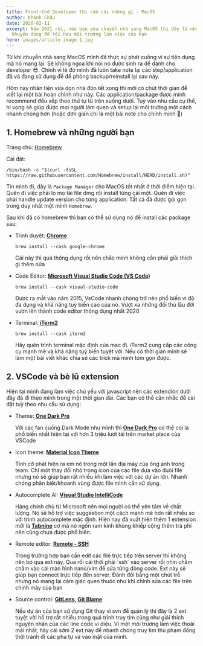 ```yaml
---
title: Front-End Developer thì cần cài những gì - MacOS
author: Khánh Châu
date: 2020-02-11
excerpt: Năm 2021 rồi, nếu bạn vừa chuyển nhà sang MacOS thì đây là những step
  khuyên dùng để tối hưu môi trường làm việc của bạn
hero: images/article-image-1.jpg
---
```

Từ khi chuyển nhà sang MacOS mình đã thực sự phát cuồng vì sự tiện dụng mà nó mang lại. Sẽ không ngoa khi nói nó được sinh ra để dành cho developer 😎. Chính vì lẽ đó mình đã luôn take note lại các step/application đã và đang sử dụng để đề phòng backup/reinstall lại sau này. 

Hôm nay nhân tiện vừa dọn nhà đón tết xong thì mới có chút thời gian để viết lại một bài hoàn chỉnh như này. Các application/package được mình recommend đều xếp theo thứ tự từ trên xuống dưới. Tuỳ vào nhu cầu cụ thể, hi vọng sẽ giúp được mọi người làm quen và setup lại môi trường một cách nhanh chóng hơn (hoặc đơn giản chỉ là một bài note cho chính mình 🤪)   

## 1. Homebrew và những người bạn

Trang chủ: [Homebrew](https://brew.sh/)

Cài đặt:

```shell
/bin/bash -c "$(curl -fsSL https://raw.githubusercontent.com/Homebrew/install/HEAD/install.sh)"
```

Tin mình đi, đây là `Package Manager` cho MacOS tốt nhất ở thời điểm hiện tại. Quên đi việc phải lọ mọ tải file dmg rồi install từng cái một. Quên đi việc phải handle update version cho từng application. Tất cả đã được gói gọn trong duy nhất một mình `Homebrew`.

Sau khi đã có homebrew thì bạn có thể sử dụng nó để install các package sau:

* Trình duyệt: **[Chrome](https://formulae.brew.sh/cask/google-chrome)** 

  ```
  brew install --cask google-chrome
  ```

  Cái này thì quá thông dụng rồi nên chắc mình không cần phải giải thích gì thêm nữa 
* Code Editor: **[Microsoft Visual Studio Code (VS Code)](https://formulae.brew.sh/cask/visual-studio-code)** 

  ```
  brew install --cask visual-studio-code
  ```

  Được ra mắt vào năm 2015, VsCode nhanh chóng trở nên phổ biến vì độ đa dụng và khả năng tuỳ biến cao của nó. Vượt xa những đối thủ lâu đời vươn lên thành code editor thông dụng nhất 2020  
* Terminal: **[iTerm2](https://formulae.brew.sh/cask/iterm2)**

  ```
  brew install --cask iterm2
  ```

  Hãy quên trình terminal mặc định của mac đi. iTerm2 cung cấp các công cụ mạnh mẽ và khả năng tuỳ biến tuyệt vời. Nếu có thời gian mình sẽ làm một bài viết khác chia sẻ các trick mà mình tóm gọn được.

## 2. VSCode và bè lũ extension

Hiện tại mình đang làm việc chủ yếu với javascript nên các extendion dưới đây đã đi theo mình trong một thời gian dài. Các bạn có thể cân nhắc để cài đặt tuỳ theo nhu cầu sử dụng:

* Theme: **[One Dark Pro](https://marketplace.visualstudio.com/items?itemName=zhuangtongfa.Material-theme)**

  Với các fan cuồng Dark Mode như mình thì **[One Dark Pro](https://marketplace.visualstudio.com/items?itemName=zhuangtongfa.Material-theme)** có thể coi là phổ biến nhất hiện tại với hơn 3 triệu lượt tải trên market place của VSCode
* Icon theme: **[Material Icon Theme](https://marketplace.visualstudio.com/items?itemName=PKief.material-icon-theme)**

  Tình cờ phát hiện ra em nó trong một lần địa máy của ông anh trong team. Chỉ một thay đổi nhỏ trong icon của các file dựa vào đuôi file nhưng nó sẽ giúp bạn rất nhiều khi làm việc với các dự án lớn. Nhanh chóng phân biệt/khoanh vùng được file mình cần sử dụng.
* Autocomplete AI: **[Visual Studio IntelliCode](https://marketplace.visualstudio.com/items?itemName=VisualStudioExptTeam.vscodeintellicode)**

  Hàng chính chủ từ Microsoft nên mọi người có thể yên tâm về chất lượng. Nó sẽ hỗ trợ việc suggestion một cách mạnh mẽ hơn rất nhiều so với trình autocomplete mặc định. Hiện nay đã xuất hiện thêm 1 extension mới là **[Tabnine](https://marketplace.visualstudio.com/items?itemName=TabNine.tabnine-vscode)**  cơ mà nó ngốn ram kinh khủng khiếp cộng thêm trả phí nên cũng chưa được phổ biến.
* Remote editor: **[Remote - SSH](https://marketplace.visualstudio.com/items?itemName=ms-vscode-remote.remote-ssh)**

  Trong trường hợp bạn cần edit các file trực tiếp trên server thì không nên bỏ qua ext này.  Qua rồi cái thời phải \`ssh\`  vào server rồi nhìn chằm chằm vào cái màn hình nano/vim để sửa từng dòng code. Ext này sẽ giúp bạn connect trực tiếp đến server. Đánh đổi bằng một chút trễ nhưng nó mang lại cảm giác quen thuộc như khi chỉnh sửa các file trên chính máy của bạn
* Source control: **[GitLens](https://marketplace.visualstudio.com/items?itemName=eamodio.gitlens), [Git Blame](https://marketplace.visualstudio.com/items?itemName=waderyan.gitblame)**

  Nếu dự án của bạn sử dụng Git thay vì svn để quản lý thì đây là 2 ext tuyệt vời hỗ trợ rất nhiều trong quá trình truy tìm cũng như giải thích nguyên nhân của các line code vi diệu. Vì một môi trương làm việc thoải mái nhất, hãy cài sớm 2 ext này để nhanh chóng truy tìm thủ phạm đồng thời tránh đi các pha tự vả vào mặt của mình.